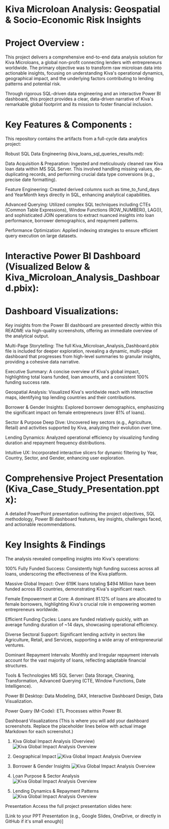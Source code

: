 # Kiva Microloan Analysis: Geospatial & Socio-Economic Risk Insights

# Project Overview :

This project delivers a comprehensive end-to-end data analysis solution for Kiva Microloans, a global non-profit connecting lenders with entrepreneurs worldwide. The primary objective was to transform raw microloan data into actionable insights, focusing on understanding Kiva's operational dynamics, geographical impact, and the underlying factors contributing to lending patterns and potential risk.

Through rigorous SQL-driven data engineering and an interactive Power BI dashboard, this project provides a clear, data-driven narrative of Kiva's remarkable global footprint and its mission to foster financial inclusion.

# Key Features & Components :

This repository contains the artifacts from a full-cycle data analytics project:

Robust SQL Data Engineering (kiva_loans_sql_queries_results.md):

 Data Acquisition & Preparation: Ingested and meticulously cleaned raw Kiva loan data within MS SQL Server. This involved handling missing values, de-duplicating records, and performing crucial data type conversions (e.g., precise date formatting).

 Feature Engineering: Created derived columns such as time_to_fund_days and YearMonth keys directly in SQL, enhancing analytical capabilities.

 Advanced Querying: Utilized complex SQL techniques including CTEs (Common Table Expressions), Window Functions (ROW_NUMBER(), LAG()), and sophisticated JOIN operations to extract nuanced insights into loan performance, borrower demographics, and repayment patterns.

 Performance Optimization: Applied indexing strategies to ensure efficient query execution on large datasets.

# Interactive Power BI Dashboard (Visualized Below & Kiva_Microloan_Analysis_Dashboard.pbix):

# Dashboard Visualizations: 
Key insights from the Power BI dashboard are presented directly within this README via high-quality screenshots, offering an immediate overview of the analytical output.

Multi-Page Storytelling: The full Kiva_Microloan_Analysis_Dashboard.pbix file is included for deeper exploration, revealing a dynamic, multi-page dashboard that progresses from high-level summaries to granular insights, providing a cohesive data narrative.

Executive Summary: A concise overview of Kiva's global impact, highlighting total loans funded, loan amounts, and a consistent 100% funding success rate.

Geospatial Analysis: Visualized Kiva's worldwide reach with interactive maps, identifying top lending countries and their contributions.

Borrower & Gender Insights: Explored borrower demographics, emphasizing the significant impact on female entrepreneurs (over 81% of loans).

Sector & Purpose Deep Dive: Uncovered key sectors (e.g., Agriculture, Retail) and activities supported by Kiva, analyzing their evolution over time.

Lending Dynamics: Analyzed operational efficiency by visualizing funding duration and repayment frequency distributions.

Intuitive UX: Incorporated interactive slicers for dynamic filtering by Year, Country, Sector, and Gender, enhancing user exploration.

# Comprehensive Project Presentation (Kiva_Case_Study_Presentation.pptx):

A detailed PowerPoint presentation outlining the project objectives, SQL methodology, Power BI dashboard features, key insights, challenges faced, and actionable recommendations.

# Key Insights & Findings
The analysis revealed compelling insights into Kiva's operations:

100% Fully Funded Success: Consistently high funding success across all loans, underscoring the effectiveness of the Kiva platform.

Massive Global Impact: Over 619K loans totaling $494 Million have been funded across 85 countries, demonstrating Kiva's significant reach.

Female Empowerment at Core: A dominant 81.12% of loans are allocated to female borrowers, highlighting Kiva's crucial role in empowering women entrepreneurs worldwide.

Efficient Funding Cycles: Loans are funded relatively quickly, with an average funding duration of ~14 days, showcasing operational efficiency.

Diverse Sectoral Support: Significant lending activity in sectors like Agriculture, Retail, and Services, supporting a wide array of entrepreneurial ventures.

Dominant Repayment Intervals: Monthly and Irregular repayment intervals account for the vast majority of loans, reflecting adaptable financial structures.

Tools & Technologies
MS SQL Server: Data Storage, Cleaning, Transformation, Advanced Querying (CTE, Window Functions, Date Intelligence).

Power BI Desktop: Data Modeling, DAX, Interactive Dashboard Design, Data Visualization.

Power Query (M-Code): ETL Processes within Power BI.


Dashboard Visualizations
(This is where you will add your dashboard screenshots. Replace the placeholder lines below with actual image Markdown for each screenshot.)

1. Kiva Global Impact Analysis (Overview)
![Kiva Global Impact Analysis Overview](images/D1_Overview.png)

2. Geographical Impact
![Kiva Global Impact Analysis Overview](images/D3_Geographical.png)


3. Borrower & Gender Insights
![Kiva Global Impact Analysis Overview](images/D2_BorrowerGender.png)


4. Loan Purpose & Sector Analysis
![Kiva Global Impact Analysis Overview](images/D4_SectorPurpose.png)


5. Lending Dynamics & Repayment Patterns
![Kiva Global Impact Analysis Overview](images/D5_LendingDynamics.png)



Presentation
Access the full project presentation slides here:

[Link to your PPT Presentation (e.g., Google Slides, OneDrive, or directly in GitHub if it's small enough)]
